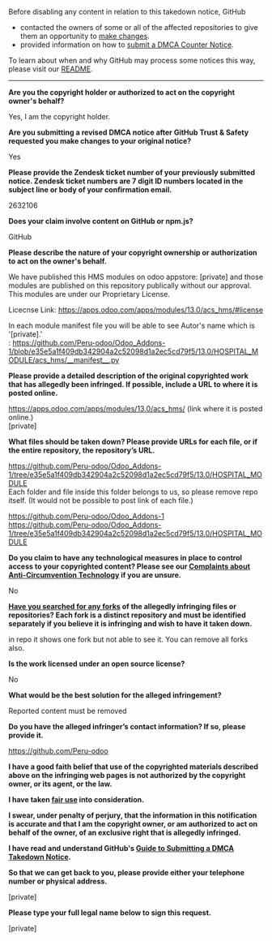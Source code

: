 Before disabling any content in relation to this takedown notice, GitHub
- contacted the owners of some or all of the affected repositories to give them an opportunity to [make changes](https://docs.github.com/en/github/site-policy/dmca-takedown-policy#a-how-does-this-actually-work).
- provided information on how to [submit a DMCA Counter Notice](https://docs.github.com/en/articles/guide-to-submitting-a-dmca-counter-notice).

To learn about when and why GitHub may process some notices this way, please visit our [README](https://github.com/github/dmca/blob/master/README.md#anatomy-of-a-takedown-notice).

---

**Are you the copyright holder or authorized to act on the copyright owner's behalf?**

Yes, I am the copyright holder.

**Are you submitting a revised DMCA notice after GitHub Trust & Safety requested you make changes to your original notice?**

Yes

**Please provide the Zendesk ticket number of your previously submitted notice. Zendesk ticket numbers are 7 digit ID numbers located in the subject line or body of your confirmation email.**

2632106

**Does your claim involve content on GitHub or npm.js?**

GitHub

**Please describe the nature of your copyright ownership or authorization to act on the owner's behalf.**

We have published this HMS modules on odoo appstore: [private] and those modules are published on this repository publically without our approval. This modules are under our Proprietary License.

Licecnse Link: https://apps.odoo.com/apps/modules/13.0/acs_hms/#license

In each module manifest file you will be able to see Autor's name which is '[private].'  
: https://github.com/Peru-odoo/Odoo_Addons-1/blob/e35e5a1f409db342904a2c52098d1a2ec5cd79f5/13.0/HOSPITAL_MODULE/acs_hms/__manifest__.py

**Please provide a detailed description of the original copyrighted work that has allegedly been infringed. If possible, include a URL to where it is posted online.**

https://apps.odoo.com/apps/modules/13.0/acs_hms/ (link where it is posted online.)  
[private]

**What files should be taken down? Please provide URLs for each file, or if the entire repository, the repository’s URL.**

https://github.com/Peru-odoo/Odoo_Addons-1/tree/e35e5a1f409db342904a2c52098d1a2ec5cd79f5/13.0/HOSPITAL_MODULE  
Each folder and file inside this folder belongs to us, so please remove repo itself. (It would not be possible to post link of each file.)

https://github.com/Peru-odoo/Odoo_Addons-1  
https://github.com/Peru-odoo/Odoo_Addons-1/tree/e35e5a1f409db342904a2c52098d1a2ec5cd79f5/13.0/HOSPITAL_MODULE

**Do you claim to have any technological measures in place to control access to your copyrighted content? Please see our <a href="https://docs.github.com/articles/guide-to-submitting-a-dmca-takedown-notice#complaints-about-anti-circumvention-technology">Complaints about Anti-Circumvention Technology</a> if you are unsure.**

No

**<a href="https://docs.github.com/articles/dmca-takedown-policy#b-what-about-forks-or-whats-a-fork">Have you searched for any forks</a> of the allegedly infringing files or repositories? Each fork is a distinct repository and must be identified separately if you believe it is infringing and wish to have it taken down.**

in repo it shows one fork but not able to see it. You can remove all forks also.

**Is the work licensed under an open source license?**

No

**What would be the best solution for the alleged infringement?**

Reported content must be removed

**Do you have the alleged infringer’s contact information? If so, please provide it.**

https://github.com/Peru-odoo

**I have a good faith belief that use of the copyrighted materials described above on the infringing web pages is not authorized by the copyright owner, or its agent, or the law.**

**I have taken <a href="https://www.lumendatabase.org/topics/22">fair use</a> into consideration.**

**I swear, under penalty of perjury, that the information in this notification is accurate and that I am the copyright owner, or am authorized to act on behalf of the owner, of an exclusive right that is allegedly infringed.**

**I have read and understand GitHub's <a href="https://docs.github.com/articles/guide-to-submitting-a-dmca-takedown-notice/">Guide to Submitting a DMCA Takedown Notice</a>.**

**So that we can get back to you, please provide either your telephone number or physical address.**

[private]

**Please type your full legal name below to sign this request.**

[private]
